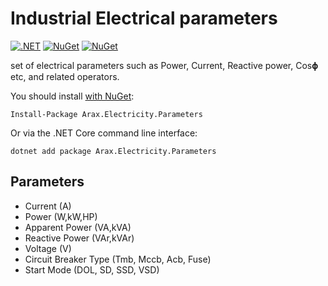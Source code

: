 # Industrial Electrical parameters 



[![.NET](https://github.com/araxis/IndustrialElectricityUnits/actions/workflows/dotnet.yml/badge.svg)](https://github.com/araxis/IndustrialElectricityUnits/actions/workflows/dotnet.yml)
[![NuGet](https://img.shields.io/nuget/vpre/Arax.Electricity.Parameters.svg)](https://www.nuget.org/packages/Arax.Electricity.Parameters)
[![NuGet](https://img.shields.io/nuget/dt/Arax.Electricity.Parameters.svg)](https://www.nuget.org/packages/Arax.Electricity.Parameters) 

set of electrical parameters such as Power, Current, Reactive power, Cos𝛟 etc, and related operators.

You should install [with NuGet](https://www.nuget.org/packages/Arax.Electricity.Parameters):

    Install-Package Arax.Electricity.Parameters
    
Or via the .NET Core command line interface:

    dotnet add package Arax.Electricity.Parameters
    
## Parameters
* Current (A)
* Power (W,kW,HP)
* Apparent Power (VA,kVA)
* Reactive Power (VAr,kVAr)
* Voltage (V)
* Circuit Breaker Type (Tmb, Mccb, Acb, Fuse)
* Start Mode (DOL, SD, SSD, VSD)
